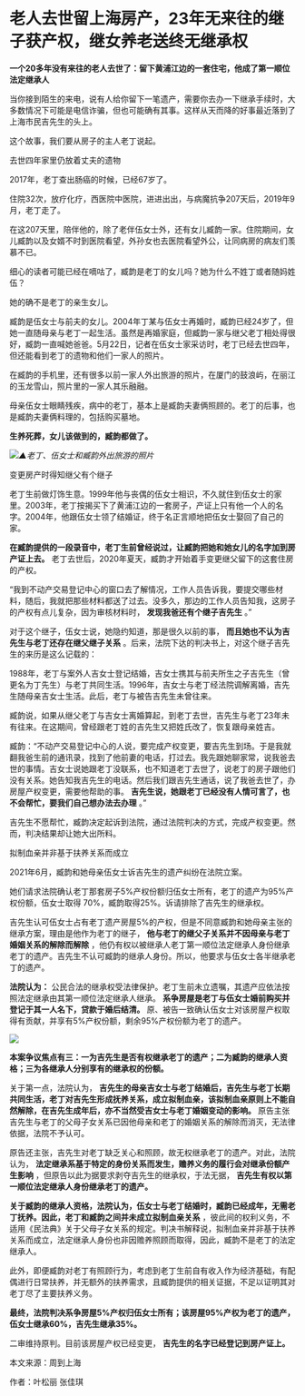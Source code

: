 # 老人去世留上海房产，23年无来往的继子获产权，继女养老送终无继承权

**一个20多年没有来往的老人去世了：留下黄浦江边的一套住宅，他成了第一顺位法定继承人**

当你接到陌生的来电，说有人给你留下一笔遗产，需要你去办一下继承手续时，大多数情况下可能是电信诈骗，但也可能确有其事。这样从天而降的好事最近落到了上海市民吉先生的头上。

这个故事，我们要从房子的主人老丁说起。

去世四年家里仍放着丈夫的遗物

2017年，老丁查出肠癌的时候，已经67岁了。

住院32次，放疗化疗，西医院中医院，进进出出，与病魔抗争207天后，2019年9月，老丁走了。

在这207天里，陪伴他的，除了老伴伍女士外，还有女儿臧韵一家。住院期间，女儿臧韵以及女婿不时到医院看望，外孙女也去医院看望外公，让同病房的病友们羡慕不已。

细心的读者可能已经在嘀咕了，臧韵是老丁的女儿吗？她为什么不姓丁或者随妈姓伍？

她的确不是老丁的亲生女儿。

臧韵是伍女士与前夫的女儿。2004年丁某与伍女士再婚时，臧韵已经24岁了，但她一直随母亲与老丁一起生活。虽然是再婚家庭，但臧韵一家与继父老丁相处得很好，臧韵一直喊她爸爸。5月22日，记者在伍女士家采访时，老丁已经去世四年，但还能看到老丁的遗物和他们一家人的照片。

在臧韵的手机里，还有很多以前一家人外出旅游的照片，在厦门的鼓浪屿，在丽江的玉龙雪山，照片里的一家人其乐融融。

母亲伍女士眼睛残疾，病中的老丁，基本上是臧韵夫妻俩照顾的。老丁的后事，也是臧韵夫妻俩料理的，包括购买墓地。

**生养死葬，女儿该做到的，臧韵都做了。**

![](https://inews.gtimg.com/om_bt/Oj03IaS1LMMpZz16qDTj_AM9h0mE4xcql8FE7La4RtScwAA/1000)_▲老丁、伍女士和臧韵外出旅游的照片_

变更房产时得知继父有个继子

老丁生前做灯饰生意。1999年他与丧偶的伍女士相识，不久就住到伍女士的家里。2003年，老丁按揭买下了黄浦江边的一套房子，产证上只有他一个人的名字。2004年，他跟伍女士领了结婚证，终于名正言顺地把伍女士娶回了自己的家。

**在臧韵提供的一段录音中，老丁生前曾经说过，让臧韵把她和她女儿的名字加到房产证上去。**
老丁去世后，2020年夏天，臧韵才开始着手变更继父留下的这套住房的产权。

“我到不动产交易登记中心的窗口去了解情况，工作人员告诉我，要提交哪些材料，随后，我就把那些材料都送了过去。没多久，那边的工作人员告知我，这房子的产权有点儿复杂，因为审核材料时，
**发现我爸还有个继子吉先生** 。”

对于这个继子，伍女士说，她隐约知道，那是很久以前的事， **而且她也不认为吉先生与老丁还存在继父继子关系**
。后来，法院下达的判决书上，对这个继子吉先生的来历是这么记载的：

1988年，老丁与案外人吉女士登记结婚，吉女士携其与前夫所生之子吉先生（曾更名为丁先生）与老丁共同生活。1996年，吉女士与老丁经法院调解离婚，吉先生随母亲吉女士生活。此后，老丁与被告吉先生未曾往来。

臧韵说，如果从继父老丁与吉女士离婚算起，到老丁去世，吉先生与老丁23年未有往来。在这期间，曾经跟老丁姓的吉先生又把姓氏改了，恢复跟母亲姓吉。

臧韵：“不动产交易登记中心的人说，要完成产权变更，要吉先生到场。于是我就翻我爸生前的通讯录，找到了他前妻的电话，打过去。我先跟她聊家常，说我爸去世的事情。吉女士说她跟老丁没联系，也不知道老丁去世了，说老丁的房子跟他们没有关系。她告知我吉先生的电话。然后我们跟吉先生通话，说了我爸去世了，办房屋产权变更，需要他帮助的事。
**吉先生说，她跟老丁已经没有人情可言了，也不会帮忙，要我们自己想办法去办理** 。”

吉先生不愿帮忙，臧韵决定起诉到法院，通过法院判决的方式，完成产权变更。然而，判决结果却让她大出所料。

拟制血亲并非基于扶养关系而成立

2021年6月，臧韵和她母亲伍女士诉吉先生的遗产纠纷在法院立案。

她们请求法院确认老丁那套房子5%产权份额归伍女士所有，老丁的遗产为95%产权份额，伍女士取得 70%，臧韵取得25%。诉请排除了吉先生的继承权。

吉先生认可伍女士占有老丁遗产房屋5%的产权，但是不同意臧韵和她母亲主张的继承方案，理由是他作为老丁的继子，
**他与老丁的继父子关系并不因母亲与老丁婚姻关系的解除而解除**
，他仍有权以被继承人老丁第一顺位法定继承人身份继承老丁的遗产。吉先生不认可臧韵的继承人身份。所以，他要求与伍女士各半继承老丁的遗产。

**法院认为：** 公民合法的继承权受法律保护。老丁生前未立遗嘱，其遗产应依法按照法定继承由其第一顺位法定继承人继承。
**系争房屋是老丁与伍女士婚前购买并登记于其一人名下，贷款于婚后结清。**
原、被告一致确认伍女士对该房屋产权取得有贡献，并享有5%产权份额，剩余95%产权份额为老丁的遗产。

![](https://inews.gtimg.com/om_bt/OIsGj2eTlvmIARegUIUHFK4jXNgIQnN7-RFaZK1ULDIqIAA/1000)

**本案争议焦点有三：一为吉先生是否有权继承老丁的遗产；二为臧韵的继承人资格；三为各继承人分别享有的继承权的份额。**

关于第一点，法院认为，
**吉先生的母亲吉女士与老丁结婚后，吉先生与老丁长期共同生活，老丁对吉先生形成抚养关系，成立拟制血亲，该拟制血亲原则上不能自然解除，在吉先生成年后，亦不当然受吉女士与老丁婚姻变动的影响。**
原告主张吉先生与老丁的父母子女关系已因他母亲和老丁的婚姻关系的解除而消灭，无法律依据，法院不予认可。

原告还主张，吉先生对老丁缺乏关心和照顾，故无权继承老丁的遗产。对此，法院认为，
**法定继承系基于特定的身份关系而发生，赡养义务的履行会对继承份额产生影响** ，但原告以此为据要求剥夺吉先生的继承权，于法无据，
**吉先生有权以第一顺位法定继承人身份继承老丁的遗产。**

**关于臧韵的继承人资格，法院认为，伍女士与老丁结婚时，臧韵已经成年，无需老丁抚养。因此，老丁和臧韵之间并未成立拟制血亲关系**
，彼此间的权利义务，不适用《民法典》关于父母子女关系的规定。判决书解释说，拟制血亲并非基于扶养关系而成立，法定继承人身份也非因赡养照顾而取得，因此，臧韵不是老丁的法定继承人。

此外，即便臧韵对老丁有照顾行为，考虑到老丁生前自有收入作为经济基础，有配偶进行日常扶养，并无额外的扶养需求，且臧韵提供的相关证据，不足以证明其对老丁尽了主要扶养义务。

**最终，法院判决系争房屋5%产权归伍女士所有；该房屋95%产权为老丁的遗产，伍女士继承60%，吉先生继承35%。**

二审维持原判。目前该房屋产权已经变更， **吉先生的名字已经登记到房产证上。**

本文来源：周到上海

作者：叶松丽 张佳琪


